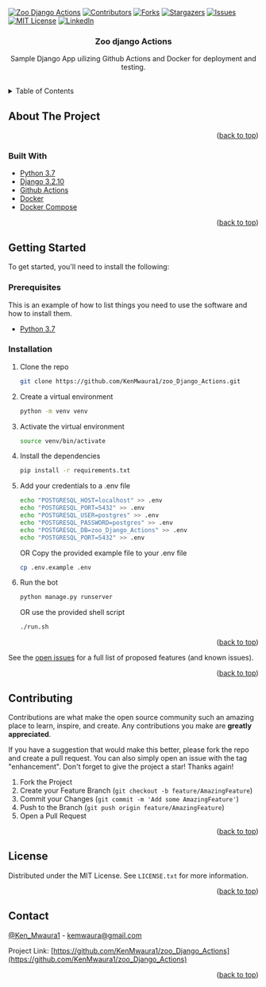 
<!-- PROJECT SHIELDS -->
<!--
*** I'm using markdown "reference style" links for readability.
*** Reference links are enclosed in brackets [ ] instead of parentheses ( ).
*** See the bottom of this document for the declaration of the reference variables
*** for contributors-url, forks-url, etc. This is an optional, concise syntax you may use.
*** https://www.markdownguide.org/basic-syntax/#reference-style-links
-->
[![Zoo Django Actions](https://github.com/KenMwaura1/zoo_Django_Actions/actions/workflows/zoo_django_actions.yml/badge.svg)](https://github.com/KenMwaura1/zoo_Django_Actions/actions/workflows/zoo_django_actions.yml)
[![Contributors][contributors-shield]][contributors-url]
[![Forks][forks-shield]][forks-url]
[![Stargazers][stars-shield]][stars-url]
[![Issues][issues-shield]][issues-url]
[![MIT License][license-shield]][license-url]
[![LinkedIn][linkedin-shield]][linkedin-url]



<!-- PROJECT LOGO -->

<h3 align="center">Zoo django Actions</h3>

  <p align="center">
    Sample Django App uilizing Github Actions and Docker for deployment and testing.
    <br />
    <br />
  </p>



<!-- TABLE OF CONTENTS -->
<details>
  <summary>Table of Contents</summary>
  <ol>
    <li>
      <a href="#about-the-project">About The Project</a>
      <ul>
        <li><a href="#built-with">Built With</a></li>
      </ul>
    </li>
    <li>
      <a href="#getting-started">Getting Started</a>
      <ul>
        <li><a href="#prerequisites">Prerequisites</a></li>
        <li><a href="#installation">Installation</a></li>
      </ul>
    </li>
    <li><a href="#usage">Usage</a></li>
    <li><a href="#roadmap">Roadmap</a></li>
    <li><a href="#contributing">Contributing</a></li>
    <li><a href="#license">License</a></li>
    <li><a href="#contact">Contact</a></li>
    <li><a href="#acknowledgments">Acknowledgments</a></li>
  </ol>
</details>



<!-- ABOUT THE PROJECT -->
## About The Project


<!--Here's a blank template to get started: To avoid retyping too much info. Do a search and replace with your text editor for the following: `KenMwaura1`, `zoo_Django_Actions`, `Ken_Mwaura1`, `kennedy-mwaura`, `kemwaura`, `gmail.com`, `py-crypo-bot`, -->

<p align="right">(<a href="#top">back to top</a>)</p>



### Built With

* [Python 3.7](https://www.python.org/downloads/)
* [Django 3.2.10](https://www.djangoproject.com/download/)
* [Github Actions]()
* [Docker](https://www.docker.com/)
* [Docker Compose](https://docs.docker.com/compose/install/)


<p align="right">(<a href="#top">back to top</a>)</p>



<!-- GETTING STARTED -->
## Getting Started

To get started, you'll need to install the following:

### Prerequisites

This is an example of how to list things you need to use the software and how to install them.
* [Python 3.7](https://www.python.org/downloads/)

### Installation

1. Clone the repo
   ```sh
   git clone https://github.com/KenMwaura1/zoo_Django_Actions.git
   ```
2. Create a virtual environment
   ```sh
   python -m venv venv
   ```
3. Activate the virtual environment
   ```sh
   source venv/bin/activate
   ```
4. Install the dependencies
   ```sh
   pip install -r requirements.txt
   ```
5. Add your credentials to a .env file
   ```sh
   echo "POSTGRESQL_HOST=localhost" >> .env
   echo "POSTGRESQL_PORT=5432" >> .env
   echo "POSTGRESQL_USER=postgres" >> .env
   echo "POSTGRESQL_PASSWORD=postgres" >> .env
   echo "POSTGRESQL_DB=zoo_Django_Actions" >> .env
   echo "POSTGRESQL_PORT=5432" >> .env
   ```
   OR 
   Copy the provided example file to your .env file
   ```sh
   cp .env.example .env
   ```
6. Run the bot
   ```sh
   python manage.py runserver
   ```
   OR use the provided shell script
   ```sh
   ./run.sh
   ```
   
   

<p align="right">(<a href="#top">back to top</a>)</p>




See the [open issues](https://github.com/KenMwaura1/zoo_Django_Actions/issues) for a full list of proposed features (and known issues).

<p align="right">(<a href="#top">back to top</a>)</p>



<!-- CONTRIBUTING -->
## Contributing

Contributions are what make the open source community such an amazing place to learn, inspire, and create. Any contributions you make are **greatly appreciated**.

If you have a suggestion that would make this better, please fork the repo and create a pull request. You can also simply open an issue with the tag "enhancement".
Don't forget to give the project a star! Thanks again!

1. Fork the Project
2. Create your Feature Branch (`git checkout -b feature/AmazingFeature`)
3. Commit your Changes (`git commit -m 'Add some AmazingFeature'`)
4. Push to the Branch (`git push origin feature/AmazingFeature`)
5. Open a Pull Request

<p align="right">(<a href="#top">back to top</a>)</p>



<!-- LICENSE.txt -->
## License

Distributed under the MIT License. See `LICENSE.txt` for more information.

<p align="right">(<a href="#top">back to top</a>)</p>



<!-- CONTACT -->
## Contact

 [@Ken_Mwaura1](https://twitter.com/Ken_Mwaura1) - kemwaura@gmail.com

Project Link: [https://github.com/KenMwaura1/zoo_Django_Actions](https://github.com/KenMwaura1/zoo_Django_Actions)

<p align="right">(<a href="#top">back to top</a>)</p>





<!-- MARKDOWN LINKS & IMAGES -->
<!-- https://www.markdownguide.org/basic-syntax/#reference-style-links -->
[contributors-shield]: https://img.shields.io/github/contributors/KenMwaura1/zoo_Django_Actions.svg?style=for-the-badge
[contributors-url]: https://github.com/KenMwaura1/zoo_Django_Actions/graphs/contributors
[forks-shield]: https://img.shields.io/github/forks/KenMwaura1/zoo_Django_Actions.svg?style=for-the-badge
[forks-url]: https://github.com/KenMwaura1/zoo_Django_Actions/network/members
[stars-shield]: https://img.shields.io/github/stars/KenMwaura1/zoo_Django_Actions.svg?style=for-the-badge
[stars-url]: https://github.com/KenMwaura1/zoo_Django_Actions/stargazers
[issues-shield]: https://img.shields.io/github/issues/KenMwaura1/zoo_Django_Actions.svg?style=for-the-badge
[issues-url]: https://github.com/KenMwaura1/zoo_Django_Actions/issues
[license-shield]: https://img.shields.io/github/license/KenMwaura1/zoo_Django_Actions.svg?style=for-the-badge
[license-url]: https://github.com/KenMwaura1/zoo_Django_Actions/blob/master/LICENSE.txt
[linkedin-shield]: https://img.shields.io/badge/-LinkedIn-black.svg?style=for-the-badge&logo=linkedin&colorB=555
[linkedin-url]: https://linkedin.com/in/kennedy-mwaura/
[product-screenshot]: images/2021-12-08_01-32-crypto.png
